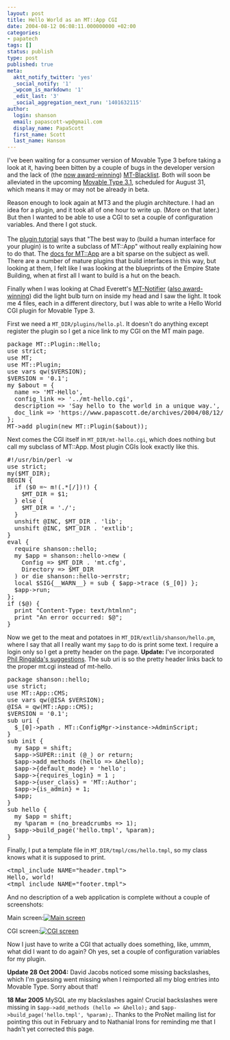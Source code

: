 ```yaml
---
layout: post
title: Hello World as an MT::App CGI
date: 2004-08-12 06:08:11.000000000 +02:00
categories:
- papatech
tags: []
status: publish
type: post
published: true
meta:
  aktt_notify_twitter: 'yes'
  _social_notify: '1'
  _wpcom_is_markdown: '1'
  _edit_last: '3'
  _social_aggregation_next_run: '1401632115'
author:
  login: shanson
  email: papascott-wp@gmail.com
  display_name: PapaScott
  first_name: Scott
  last_name: Hanson
---
```

<p>I've been waiting for a consumer version of Movable Type 3 before taking a look at it, having been bitten by a couple of bugs in the developer version and the lack of (the <a href="http://www.sixapart.com/log/2004/07/plug_in_to_mova.shtml">now award-winning</a>) <a href="http://www.jayallen.org/comment_spam/">MT-Blacklist</a>. Both will soon be alleviated in the upcoming <a href="http://www.movabletype.org/news/2004/07/movable_type_31_whats_new.shtml" title="Movable Type Publishing Platform: Movable Type 3.1: What's New">Movable Type 3.1</a>, scheduled for August 31, which means it may or may not be already in beta.</p>
<p>Reason enough to look again at MT3 and the plugin architecture. I had an idea for a plugin, and it took all of one hour to write up. (More on that later.) But then I wanted to be able to use a CGI to set a couple of configuration variables. And there I got stuck.<br />
<!--more--><br />
The <a href="http://www.movabletype.org/docs/plugin-tut.html#interface%20guidelines" title="Writing a plugin">plugin tutorial</a> says that "The best way to (build a human interface for your plugin) is to write a subclass of MT::App" without really explaining how to do that. The <a href="http://www.movabletype.org/docs/mtapi_mt_app.html" title="MT::App">docs for MT::App</a> are a bit sparse on the subject as well. There are a number of mature plugins that build interfaces in this way, but looking at them, I felt like I was looking at the blueprints of the Empire State Building, when at first all I want to build is a hut on the beach.</p>
<p>Finally when I was looking at Chad Everett's <a href="http://jayseae.cxliv.org/movable_type/notifier/" title="MT-Notifier" plugin for movable type>MT-Notifier</a> (<a href="http://www.sixapart.com/log/2004/07/plug_in_to_mova.shtml">also award-winning</a>) did the light bulb turn on inside my head and I saw the light. It took me 4 files, each in a different directory, but I was able to write a Hello World CGI plugin for Movable Type 3.</p>
<p>First we need a <code>MT_DIR/plugins/hello.pl</code>. It doesn't do anything except register the plugin so I get a nice link to my CGI on the MT main page.</p>
<pre>package MT::Plugin::Hello;
use strict;
use MT;
use MT::Plugin;
use vars qw($VERSION);
$VERSION = '0.1';
my $about = {
  name => 'MT-Hello',
  config_link => '../mt-hello.cgi',
  description => 'Say hello to the world in a unique way.',
  doc_link => 'https://www.papascott.de/archives/2004/08/12/hello-world-as-an-mtapp-cgi/'
}; 
MT->add_plugin(new MT::Plugin($about));</pre>
<p>Next comes the CGI itself in <code>MT_DIR/mt-hello.cgi</code>, which does nothing but call my subclass of MT::App. Most plugin CGIs look exactly like this.</p>
<pre>#!/usr/bin/perl -w
use strict;
my($MT_DIR);
BEGIN {
  if ($0 =~ m!(.*[/])!) {
    $MT_DIR = $1;
  } else {
    $MT_DIR = './';
  }
  unshift @INC, $MT_DIR . 'lib';
  unshift @INC, $MT_DIR . 'extlib';
}
eval {
  require shanson::hello;
  my $app = shanson::hello->new (
    Config => $MT_DIR . 'mt.cfg',
    Directory => $MT_DIR
  ) or die shanson::hello->errstr;
  local $SIG{__WARN__} = sub { $app->trace ($_[0]) };
  $app->run;
};
if ($@) {
  print "Content-Type: text/htmlnn";
  print "An error occurred: $@";
}</pre>
<p>Now we get to the meat and potatoes in <code>MT_DIR/extlib/shanson/hello.pm</code>, where I say that all I really want my <code>$app</code> to do is print some text. I require a login only so I get a pretty header on the page. <strong>Update:</strong> I've incorporated <a href="/archives/2004/08/12/hello-world-as-an-mtapp-cgi/#comment-1501">Phil Ringalda's suggestions</a>. The sub uri is so the pretty header links back to the proper mt.cgi instead of mt-hello.</p>
<pre>package shanson::hello;
use strict;
use MT::App::CMS;
use vars qw(@ISA $VERSION);
@ISA = qw(MT::App::CMS);
$VERSION = '0.1';
sub uri {
  $_[0]->path . MT::ConfigMgr->instance->AdminScript;
}
sub init {
  my $app = shift;
  $app->SUPER::init (@_) or return;
  $app->add_methods (hello => &hello);
  $app->{default_mode} = 'hello';
  $app->{requires_login} = 1 ;
  $app->{user_class} = 'MT::Author';
  $app->{is_admin} = 1;
  $app;
}
sub hello {
  my $app = shift;
  my %param = (no_breadcrumbs => 1);
  $app->build_page('hello.tmpl', %param);
}</pre>
<p>Finally, I put a template file in <code>MT_DIR/tmpl/cms/hello.tmpl</code>, so my class knows what it is supposed to print.</p>
<pre>&lt;tmpl_include NAME="header.tmpl"&gt;
Hello, world!
&lt;tmpl_include NAME="footer.tmpl"&gt;</pre>
<p>And no description of a web application is complete without a couple of screenshots:</p>
<p>Main screen:<a href="/wordpress/wp-content/uploads/2004/08/hello_main.gif"><img src="https://res.cloudinary.com/papascott/image/upload/wordpress/wp-content/uploads/2004/08/hello_mainthumb.gif" alt="Main screen" border="0" /></a></p>
<p>CGI screen:<a href="/wordpress/wp-content/uploads/2004/08/hello_cgi.gif"><img src="https://res.cloudinary.com/papascott/image/upload/wordpress/wp-content/uploads/2004/08/hello_cgithumb.gif" alt="CGI screen" border="0" /></a></p>
<p>Now I just have to write a CGI that actually does something, like, ummm, what did I want to do again? Oh yes, set a couple of configuration variables for my plugin.</p>
<p><strong>Update 28 Oct 2004:</strong> David Jacobs noticed some missing backslashes, which I'm guessing went missing when I reimported all my blog entries into Movable Type. Sorry about that!</p>
<p><strong>18 Mar 2005</strong> MySQL ate my blackslashes again! Crucial backslashes were missing in <code>$app-&gt;add_methods (hello =&gt; &hello);</code> and <code>$app-&gt;build_page('hello.tmpl', %param);</code>. Thanks to the ProNet mailing list for pointing this out in February and to Nathanial Irons for reminding me that I hadn't yet corrected this page.</p>
